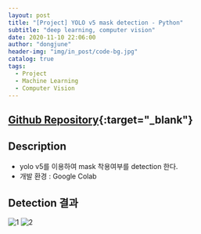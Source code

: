 ```yaml
---
layout: post
title: "[Project] YOLO v5 mask detection - Python"
subtitle: "deep learning, computer vision"
date: 2020-11-10 22:06:00
author: "dongjune"
header-img: "img/in_post/code-bg.jpg"
catalog: true
tags:
  - Project
  - Machine Learning
  - Computer Vision
---
```

## [Github Repository](https://github.com/Donggoolosori/yolov5_mask_detection){:target="_blank"}

## Description
- yolo v5를 이용하여 mask 착용여부를 detection 한다.
- 개발 환경 : Google Colab  
  

## Detection 결과
![1](https://user-images.githubusercontent.com/53213397/117609189-7a4eda00-b19a-11eb-9b1c-a83ef9f93511.png)
![2](https://user-images.githubusercontent.com/53213397/117609203-8175e800-b19a-11eb-81f2-194724cde0b4.png)
